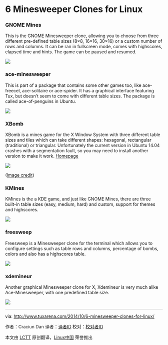 6 Minesweeper Clones for Linux
================================================================================
### GNOME Mines ###

This is the GNOME Minesweeper clone, allowing you to choose from three different pre-defined table sizes (8×8, 16×16, 30×16) or a custom number of rows and columns. It can be ran in fullscreen mode, comes with highscores, elapsed time and hints. The game can be paused and resumed.

![](http://www.tuxarena.com/wp-content/uploads/2014/10/gnome-mines1.jpg)

### ace-minesweeper ###

This is part of a package that contains some other games too, like ace-freecel, ace-solitaire or ace-spider. It has a graphical interface featuring Tux, but doesn’t seem to come with different table sizes. The package is called ace-of-penguins in Ubuntu.

![](http://www.tuxarena.com/wp-content/uploads/2014/10/ace-minesweeper.jpg)

### XBomb ###

XBomb is a mines game for the X Window System with three different table sizes and tiles which can take different shapes: hexagonal, rectangular (traditional) or triangular. Unfortunately the current version in Ubuntu 14.04 crashes with a segmentation fault, so you may need to install another version to make it work.
[Homepage][1]

![](http://www.tuxarena.com/wp-content/uploads/2014/10/xbomb.png)

([Image credit][1])

### KMines ###

KMines is the a KDE game, and just like GNOME Mines, there are three built-in table sizes (easy, medium, hard) and custom, support for themes and highscores.

![](http://www.tuxarena.com/wp-content/uploads/2014/10/kmines.jpg)

### freesweep ###

Freesweep is a Minesweeper clone for the terminal which allows you to configure settings such as table rows and columns, percentage of bombs, colors and also has a highscores table.

![](http://www.tuxarena.com/wp-content/uploads/2014/10/freesweep.jpg)

### xdemineur ###

Another graphical Minesweeper clone for X, Xdemineur is very much alike Ace-Minesweeper, with one predefined table size.

![](http://www.tuxarena.com/wp-content/uploads/2014/10/xdemineur.jpg)

--------------------------------------------------------------------------------

via: http://www.tuxarena.com/2014/10/6-minesweeper-clones-for-linux/

作者：Craciun Dan 
译者：[译者ID](https://github.com/译者ID)
校对：[校对者ID](https://github.com/校对者ID)

本文由 [LCTT](https://github.com/LCTT/TranslateProject) 原创翻译，[Linux中国](http://linux.cn/) 荣誉推出

[1]:http://www.gedanken.org.uk/software/xbomb/